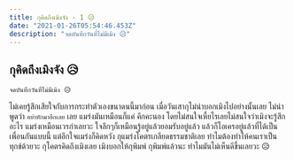 ```yaml
---
title: กุคิดถึงเมิงจัง - 1 😥
date: "2021-01-26T05:54:46.453Z"
description: "จดบันทึกวันที่ไม่มีเมิง 😥"
---
```


## กุคิดถึงเมิงจัง 😥

```
จดบันทึกวันที่ไม่มีเมิง 😥
```

ไม่เคยรู้สึกเสียใจกับการกระทำตัวเองขนาดนนี้มาก่อน เมื่อวันเสากุไม่น่าบอกเมิงไปอย่างนั้นเลย ไม่น่าพูดว่า `อย่าทักมาอีกเลย` เลย แมร่งมันเหมือนก็แค่ คึกคะนอง โดยไม่สนใจเหี้ยไรเลยไม่สนใจว่าเมิงจะรู้สึกอะไร แมร่งเหมือนเวรกำเลยวะ ใจลึกๆก็เหมือนรู้อยู่แล้วยอมรับอยู่แล้ว แล้วก็โอเครอยู่แล้วที่ได้เป็นเพื่อนกันแบบนี้ แต่อีกใจแมร่งก็คิดหวัง กุแมร่งโคตรเกลียดธรรมชาติเลย ทำไมต้องทำให้คนเราเป็นทุกข์ด้วยวะ กุโคตรคิดถึงเมิงเลย เมิงบอกให้กุพิมพ์ กุพิมพ์แล้วนะ ทำไมมันไม่เห็นดีขึ้นเลยวะ 😥
